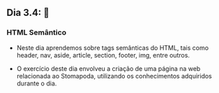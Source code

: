 ## Dia 3.4: :closed_book:

### HTML Semântico

- Neste dia aprendemos sobre tags semânticas do HTML, tais como header, nav, aside, article, section, footer, img, entre outros.

- O exercício deste dia envolveu a criação de uma página na web relacionada ao Stomapoda, utilizando os conhecimentos adquiridos durante o dia.
